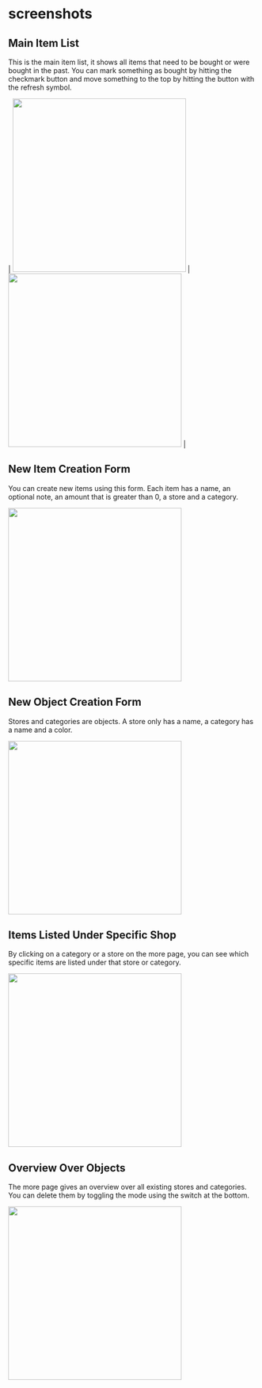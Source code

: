 # screenshots

## Main Item List

This is the main item list, it shows all items that need to be bought or were bought in the past.
You can mark something as bought by hitting the checkmark button
and move something to the top by hitting the button with the refresh symbol.

| <img src="https://raw.githubusercontent.com/c-jaenicke/einkaufsliste-svelte/main/images/item-list.png" width="350"> |
<img src="https://raw.githubusercontent.com/c-jaenicke/einkaufsliste-svelte/main/images/item-list-darkmode.png" width="350"> |

## New Item Creation Form

You can create new items using this form.
Each item has a name, an optional note, an amount that is greater than 0, a store and a category.

<img src="https://github.com/c-jaenicke/einkaufsliste-svelte/blob/main/images/new-item.png?raw=true" width="350">

## New Object Creation Form

Stores and categories are objects.
A store only has a name, a category has a name and a color.

<img src="https://github.com/c-jaenicke/einkaufsliste-svelte/blob/main/images/new-object.png?raw=true" width="350">

## Items Listed Under Specific Shop

By clicking on a category or a store on the more page,
you can see which specific items are listed under that store or category.

<img src="https://github.com/c-jaenicke/einkaufsliste-svelte/blob/main/images/per-shop-list.png?raw=true" width="350">

## Overview Over Objects

The more page gives an overview over all existing stores and categories.
You can delete them by toggling the mode using the switch at the bottom.

<img src="https://github.com/c-jaenicke/einkaufsliste-svelte/blob/main/images/more-list.png?raw=true" width="350">

